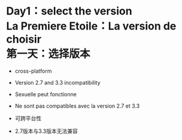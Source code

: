 Day1：select the version<br>
La Premiere Etoile：La version de choisir<br>
第一天：选择版本
=====
*   cross-platform
*   Version 2.7 and 3.3 incompatibility

*  Sexuelle peut fonctionne
*  Ne sont pas compatibles avec la version 2.7 et 3.3

* 可跨平台性
* 2.7版本与3.3版本无法兼容
